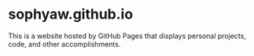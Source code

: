 # sophyaw.github.io

This is a website hosted by GitHub Pages that displays personal projects, code, and other accomplishments. 
